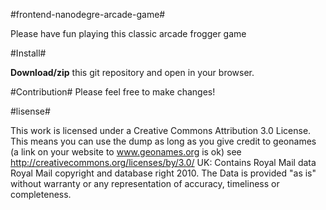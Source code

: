 #frontend-nanodegre-arcade-game#

Please have fun playing this classic arcade frogger game

#Install#

**Download/zip** this git repository and open in your browser.

#Contribution# 
Please feel free to make changes!

#lisense#

This work is licensed under a Creative Commons Attribution 3.0 License.
This means you can use the dump as long as you give credit to geonames (a link on your website to www.geonames.org is ok)
see http://creativecommons.org/licenses/by/3.0/
UK: Contains Royal Mail data Royal Mail copyright and database right 2010.
The Data is provided "as is" without warranty or any representation of accuracy, timeliness or completeness.


